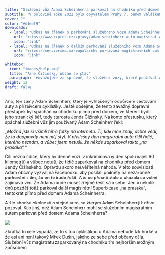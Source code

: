 ```yaml
---
title: "Služební vůz Adama Scheinherra parkoval na chodníku před domem Jendy Čižinského"
subtitle: "V polovině roku 2022 bylo obyvatelem Prahy 7, panem Valáškem, zdokumentováno stání na chodníku, kterého se dopustil služební vůz, používaný tehdejším náměstkem pro dopravu Adamem Scheinherrem. "
cover: ""
color: "#d4eef9"
downloads:
  - label: "Odkaz na článek o parkování služebního vozu Adama Scheinherra"
    url: "https://www.expres.cz/zpravy/adam-scheinherr-auto-magistrat.A220913_103502_dx-zpravy_stes"
    icon: "link"
  - label: "Odkaz na článek o dalším parkování služebního vozu Adama Scheinherra"
    url: "https://cnn.iprima.cz/papalasske-parkovani-magistratnich-aut-neni-ridkym-zjevem-byl-to-zase-scheinherr-186345"
    icon: "link"
  
whitebox:
  icon: "images/help.png"
  title: "Pane Čižinský, občan se ptá:"
  paragraph: "Považujete za správné, že služební vozy, které používal Adam Scheinherr opakovaně parkovaly nelegálním způsobem? Věříte Adamovi, že on o těch nelegálních parkováních vozů jemu svěřených nevěděl?"
weight: 12
draft: false
---
```


Ano, ten samý Adam Scheinherr, který je vyhlášeným odpůrcem cestování auty a příznivcem cyklistiky. Ještě dodejme, že tento závažný dopravní přestupek byl spáchán na chodníku přímo před domem, ve kterém bydlí jeho stranický šéf, tedy starosta Jenda Čižinský.
Na konto přestupku, který spáchal služební vůz jím používaný Adam Scheinherr řekl:

*„Možná jste si všimli téhle fotky na internetu. Ti, kdo mne znají, dobře vědí, že to doopravdy není můj styl. V příslušný den magistrátní auto řídil řidič, kterého neznám, a vůbec jsem netušil, že někde zaparkoval takto „na prasáka“.“*

Čili nezná řidiče, který ho denně vozí (v inkriminovaný den spolu najeli 60 kilometrů) a vůbec netuší, že řidič zaparkoval na chodníku před domem Jendy Čižinského. Opravdu skoro neuvěřitelná náhoda. V této souvislosti Adam občany vyzval na Facebooku, aby posílali podněty na nezákonné parkování s tím, že on to bude řešit. A to se přesně stalo a ukázala se velmi zajímavá věc. Že Adama bude muset zřejmě řešit sám sebe. Jen o několik dnů později totiž parkoval další magistrátní Superb zase „na prasáka“, tentokrát přímo před domem Adama Scheinherra.

A šlo shodou okolností o stejné auto, se kterým Adam Scheinherr již dříve pózoval. Kdo jiný, než Adam Scheinherr mohl se služebním magistrátním autem parkovat před domem Adama Scheinherra?

![](/images/sluzebni_vuz.jpg)

Zkrátka to celé vypadá, že to s tou cyklistikou u Adama nebude tak horké a že asi ani není takový Mirek Dušín, jakého ze sebe před občany dělá.
Služební vůz magistrátu zaparkovaný na chodníku tím nejhorším možným způsobem